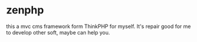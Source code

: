 # zenphp
this a mvc cms framework form ThinkPHP for myself. It's repair good  for me to develop other soft, maybe can help you.
